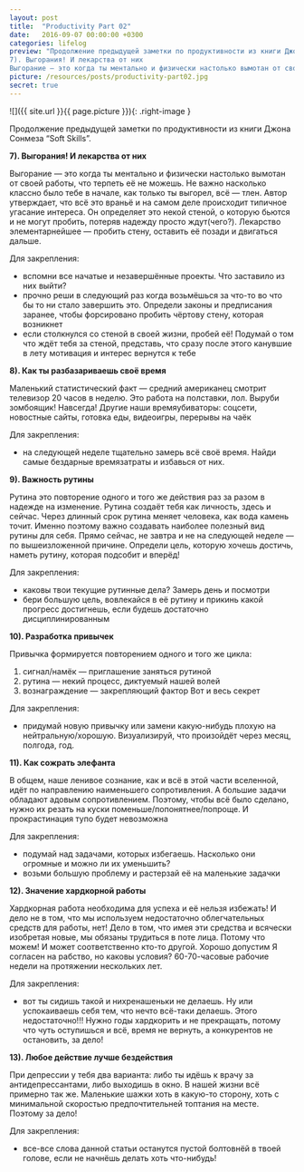 ```yaml
---
layout: post
title:  "Productivity Part 02"
date:   2016-09-07 00:00:00 +0300
categories: lifelog
preview: "Продолжение предыдущей заметки по продуктивности из книги Джона Сонмеза “Soft Skills”.
7). Выгорания! И лекарства от них
Выгорание — это когда ты ментально и физически настолько вымотан от своей работы, что терпеть её не можешь. Не важно насколько классно было тебе в начале, как только ты выгорел, всё — тлен. Автор утверждает, что всё это враньё и на самом деле происходит типичное угасание интереса. Он определяет это некой стеной, о которую бьются и не могут пробить, потеряв надежду просто ждут(чего?). Лекарство элементарнейшее — пробить стену, оставить её позади и двигаться дальше."
picture: /resources/posts/productivity-part02.jpg
secret: true
---
```

![]({{ site.url }}{{ page.picture }}){: .right-image }

Продолжение предыдущей заметки по продуктивности из книги Джона Сонмеза “Soft Skills”.

**7). Выгорания! И лекарства от них**

Выгорание — это когда ты ментально и физически настолько вымотан от своей работы, что терпеть её не можешь. Не важно насколько классно было тебе в начале, как только ты выгорел, всё — тлен. Автор утверждает, что всё это враньё и на самом деле происходит типичное угасание интереса. Он определяет это некой стеной, о которую бьются и не могут пробить, потеряв надежду просто ждут(чего?). Лекарство элементарнейшее — пробить стену, оставить её позади и двигаться дальше.

Для закрепления:

+ вспомни все начатые и незавершённые проекты. Что заставило из них выйти?
+ прочно реши в следующий раз когда возьмёшься за что-то во что бы то ни стало завершить это. Определи законы и предписания заранее, чтобы форсировано пробить чёртову стену, которая возникнет
+ если столкнулся со стеной в своей жизни, пробей её! Подумай о том что ждёт тебя за стеной, представь, что сразу после этого канувшие в лету мотивация и интерес вернутся к тебе

**8). Как ты разбазариваешь своё время**

Маленький статистический факт — средний американец смотрит телевизор 20 часов в неделю. Это работа на полставки, лол. Выруби зомбоящик! Навсегда!
Другие наши времяубиваторы: соцсети, новостные сайты, готовка еды, видеоигры, перерывы на чаёк

Для закрепления:
+ на следующей неделе тщательно замерь всё своё время. Найди самые бездарные времязатраты и избавься от них.

**9). Важность рутины**

Рутина это повторение одного и того же действия раз за разом в надежде на изменение. Рутина создаёт тебя как личность, здесь и сейчас. Через длинный срок рутина меняет человека, как вода камень точит. Именно поэтому важно создавать наиболее полезный вид рутины для себя. Прямо сейчас, не завтра и не на следующей неделе — по вышеизложенной причине. Определи цель, которую хочешь достичь, наметь рутину, которая подсобит и вперёд!

Для закрепления:
+ каковы твои текущие рутинные дела? Замерь день и посмотри
+ бери большую цель, вовлекайся в её рутину и прикинь какой прогресс достигнешь, если будешь достаточно дисциплинированным

**10). Разработка привычек**

Привычка формируется повторением одного и того же цикла:

1. сигнал/намёк — приглашение заняться рутиной
2. рутина — некий процесс, диктуемый нашей волей
3. вознаграждение — закрепляющий фактор
Вот и весь секрет

Для закрепления:
+ придумай новую привычку или замени какую-нибудь плохую на нейтральную/хорошую. Визуализируй, что произойдёт через месяц, полгода, год.

**11). Как сожрать элефанта**

В общем, наше ленивое сознание, как и всё в этой части вселенной, идёт по направлению наименьшего сопротивления. А большие задачи обладают адовым сопротивлением. Поэтому, чтобы всё было сделано, нужно их резать на куски поменьше/попонятнее/попроще. И прокрастинация тупо будет невозможна

Для закрепления:
+ подумай над задачами, которых избегаешь. Насколько они огромные и можно ли их уменьшить?
+ возьми большую проблему и растерзай её на маленькие задачки

**12). Значение хардкорной работы**

Хардкорная работа необходима для успеха и её нельзя избежать! И дело не в том, что мы используем недостаточно облегчательных средств для работы, нет! Дело в том, что имея эти средства и всячески изобретая новые, мы обязаны трудиться в поте лица. Потому что можем! И может соответственно кто-то другой.
Хорошо допустим Я согласен на рабство, но каковы условия? 60-70-часовые рабочие недели на протяжении нескольких лет.

Для закрепления:
+ вот ты сидишь такой и нихренашеньки не делаешь. Ну или успокаиваешь себя тем, что нечто всё-таки делаешь. Этого недостаточно!!! Нужно годы хардкорить и не прекращать, потому что чуть оступишься и всё, время не вернуть, а конкурентов не остановить, за дело!

**13). Любое действие лучше бездействия**

При депрессии у тебя два варианта: либо ты идёшь к врачу за антидепрессантами, либо выходишь в окно. В нашей жизни всё примерно так же. Маленькие шажки хоть в какую-то сторону, хоть с минимальной скоростью предпочтительней топтания на месте. Поэтому за дело!

Для закрепления:
+ все-все слова данной статьи останутся пустой болтовнёй в твоей голове, если не начнёшь делать хоть что-нибудь!